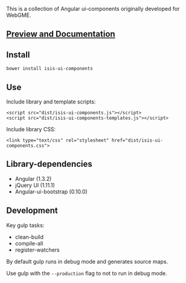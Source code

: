 This is a collection of Angular ui-components originally developed for WebGME.

## [Preview and Documentation](http://vu-isis.github.io/isis-ui-components/dist/docs/isis-ui-components-docs.html)

## Install

```
bower install isis-ui-components
```

## Use

Include library and template scripts:

```
<script src="dist/isis-ui-components.js"></script>
<script src="dist/isis-ui-components-templates.js"></script>
```

Include library CSS:

```
<link type="text/css" rel="stylesheet" href="dist/isis-ui-components.css">
```

## Library-dependencies

- Angular (1.3.2)
- jQuery UI (1.11.1)
- Angular-ui-bootstrap (0.10.0)


## Development

Key gulp tasks:

- clean-build
- compile-all
- register-watchers

By default gulp runs in debug mode and generates source maps.

Use gulp with the `--production` flag to not to run in debug mode.
